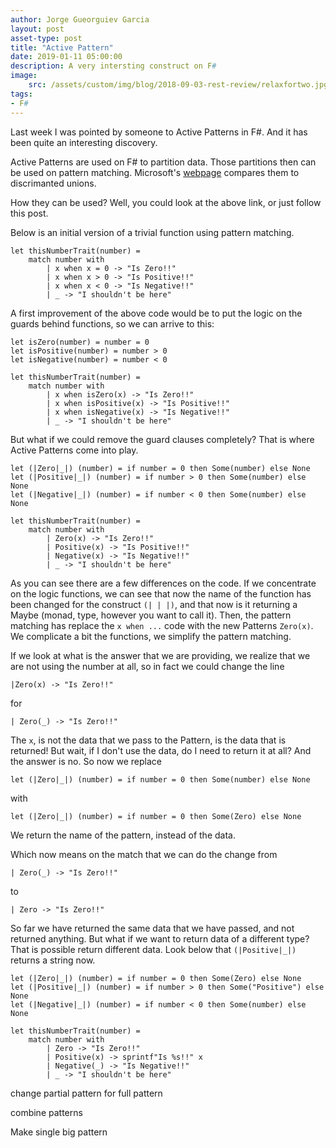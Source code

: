 ```yaml
---
author: Jorge Gueorguiev Garcia
layout: post
asset-type: post
title: "Active Pattern"
date: 2019-01-11 05:00:00
description: A very intersting construct on F#
image: 
    src: /assets/custom/img/blog/2018-09-03-rest-review/relaxfortwo.jpg
tags: 
- F#
---
```


Last week I was pointed by someone to Active Patterns in F#. And it has been quite an interesting discovery.

Active Patterns are used on F# to partition data. Those partitions then can be used on pattern matching. Microsoft's [webpage](https://docs.microsoft.com/en-us/dotnet/fsharp/language-reference/active-patterns) compares them to discrimanted unions.

How they can be used? Well, you could look at the above link, or just follow this post.

Below is an initial version of a trivial function using pattern matching.

```F#
let thisNumberTrait(number) =
    match number with
        | x when x = 0 -> "Is Zero!!"
        | x when x > 0 -> "Is Positive!!"
        | x when x < 0 -> "Is Negative!!"
        | _ -> "I shouldn't be here"
```

A first improvement of the above code would be to put the logic on the guards behind functions, so we can arrive to this:

```F#
let isZero(number) = number = 0
let isPositive(number) = number > 0
let isNegative(number) = number < 0

let thisNumberTrait(number) =
    match number with
        | x when isZero(x) -> "Is Zero!!"
        | x when isPositive(x) -> "Is Positive!!"
        | x when isNegative(x) -> "Is Negative!!"
        | _ -> "I shouldn't be here"
```

But what if we could remove the guard clauses completely? That is where Active Patterns come into play.

```F#
let (|Zero|_|) (number) = if number = 0 then Some(number) else None
let (|Positive|_|) (number) = if number > 0 then Some(number) else None
let (|Negative|_|) (number) = if number < 0 then Some(number) else None

let thisNumberTrait(number) =
    match number with
        | Zero(x) -> "Is Zero!!"
        | Positive(x) -> "Is Positive!!"
        | Negative(x) -> "Is Negative!!"
        | _ -> "I shouldn't be here"
```

As you can see there are a few differences on the code. If we concentrate on the logic functions, we can see that now the name of the function has been changed for the construct `(| | |)`, and that now is it returning a Maybe (monad, type, however you want to call it). Then, the pattern matching has replace the `x when ...` code with the new Patterns `Zero(x)`. We complicate a bit the functions, we simplify the pattern matching.

If we look at what is the answer that we are providing, we realize that we are not using the number at all, so in fact we could change the line

```F#
|Zero(x) -> "Is Zero!!"
```

for

```F#
| Zero(_) -> "Is Zero!!"
```

The `x`, is not the data that we pass to the Pattern, is the data that is returned! But wait, if I don't use the data, do I need to return it at all? And the answer is no. So now we replace

```F#
let (|Zero|_|) (number) = if number = 0 then Some(number) else None
```

with

```F#
let (|Zero|_|) (number) = if number = 0 then Some(Zero) else None
```

We return the name of the pattern, instead of the data.

Which now means on the match that we can do the change from

```F#
| Zero(_) -> "Is Zero!!"
```

to

```F#
| Zero -> "Is Zero!!"
```

So far we have returned the same data that we have passed, and not returned anything. But what if we want to return data of a different type? That is possible
return different data. Look below that `(|Positive|_|)` returns a string now.

```F#
let (|Zero|_|) (number) = if number = 0 then Some(Zero) else None
let (|Positive|_|) (number) = if number > 0 then Some("Positive") else None
let (|Negative|_|) (number) = if number < 0 then Some(number) else None

let thisNumberTrait(number) =
    match number with
        | Zero -> "Is Zero!!"
        | Positive(x) -> sprintf"Is %s!!" x
        | Negative(_) -> "Is Negative!!"
        | _ -> "I shouldn't be here"
```
change partial pattern for full pattern

combine patterns

Make single big pattern
